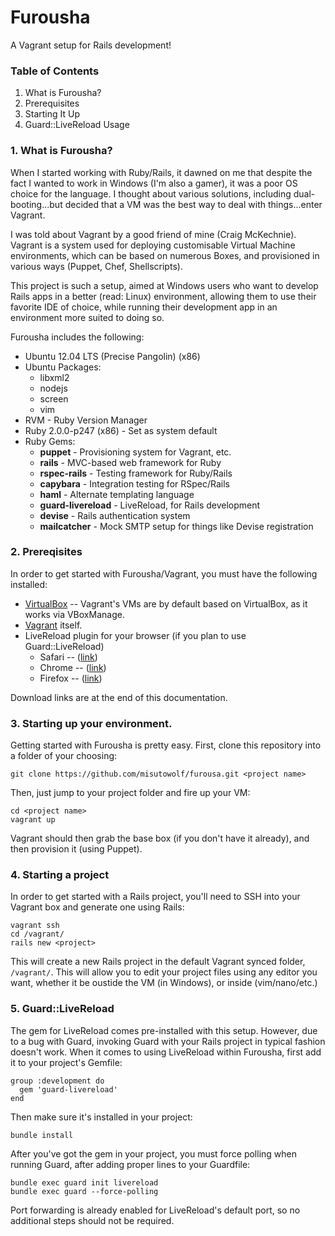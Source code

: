 # Furousha

A Vagrant setup for Rails development!

### Table of Contents

1.  What is Furousha?
2.  Prerequisites
3.  Starting It Up
4.  Guard::LiveReload Usage

### 1.  What is Furousha?

When I started working with Ruby/Rails, it dawned on me that despite the fact I wanted to work in Windows (I'm also a gamer), it was a poor
OS choice for the language.  I thought about various solutions, including dual-booting...but decided that a VM was the best way to deal
with things...enter Vagrant.

I was told about Vagrant by a good friend of mine (Craig McKechnie).  Vagrant is a system used for deploying customisable Virtual Machine
environments, which can be based on numerous Boxes, and provisioned in various ways (Puppet, Chef, Shellscripts).

This project is such a setup, aimed at Windows users who want to develop Rails apps in a better (read: Linux) environment, allowing
them to use their favorite IDE of choice, while running their development app in an environment more suited to doing so.

Furousha includes the following:

* Ubuntu 12.04 LTS (Precise Pangolin) (x86)
* Ubuntu Packages:
  * libxml2
  * nodejs
  * screen
  * vim
* RVM - Ruby Version Manager
* Ruby 2.0.0-p247 (x86) - Set as system default
* Ruby Gems:
  * **puppet** - Provisioning system for Vagrant, etc.
  * **rails** - MVC-based web framework for Ruby
  * **rspec-rails** - Testing framework for Ruby/Rails
  * **capybara** - Integration testing for RSpec/Rails
  * **haml** - Alternate templating language
  * **guard-livereload** - LiveReload, for Rails development
  * **devise** - Rails authentication system
  * **mailcatcher** - Mock SMTP setup for things like Devise registration

### 2.  Prereqisites

In order to get started with Furousha/Vagrant, you must have the following installed:

* [VirtualBox](http://virtualbox.org) -- Vagrant's VMs are by default based on VirtualBox, as it works via VBoxManage.
* [Vagrant](http://vagrantup.com) itself.
* LiveReload plugin for your browser (if you plan to use Guard::LiveReload)
  * Safari -- ([link](http://download.livereload.com/2.0.9/LiveReload-2.0.9.safariextz))
  * Chrome -- ([link](https://chrome.google.com/webstore/detail/livereload/jnihajbhpnppcggbcgedagnkighmdlei))
  * Firefox -- ([link](http://download.livereload.com/2.0.8/LiveReload-2.0.8.xpi))

Download links are at the end of this documentation.

### 3.  Starting up your environment.

Getting started with Furousha is pretty easy.  First, clone this repository into a folder of your choosing:

    git clone https://github.com/misutowolf/furousa.git <project name>

Then, just jump to your project folder and fire up your VM:

    cd <project name>
    vagrant up

Vagrant should then grab the base box (if you don't have it already), and then provision it (using Puppet).

### 4.  Starting a project

In order to get started with a Rails project, you'll need to SSH into your Vagrant box and generate one using Rails:

    vagrant ssh
    cd /vagrant/
    rails new <project>

This will create a new Rails project in the default Vagrant synced folder, <code>/vagrant/</code>.  This will allow you
to edit your project files using any editor you want, whether it be oustide the VM (in Windows), or inside (vim/nano/etc.)

### 5.  Guard::LiveReload

The gem for LiveReload comes pre-installed with this setup.  However, due to a bug with Guard, invoking Guard with your
Rails project in typical fashion doesn't work.  When it comes to using LiveReload within Furousha, first add it to your
project's Gemfile:

    group :development do
      gem 'guard-livereload'
    end

Then make sure it's installed in your project:

    bundle install

After you've got the gem in your project, you must force polling when running Guard, after adding proper lines to your Guardfile:

    bundle exec guard init livereload
    bundle exec guard --force-polling

Port forwarding is already enabled for LiveReload's default port, so no additional steps should not be required.